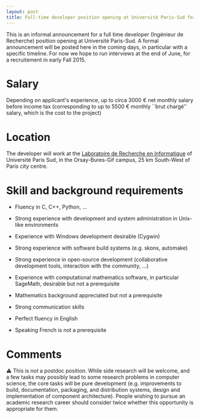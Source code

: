 ```yaml
---
layout: post
title: Full-time developer position opening at Université Paris-Sud for Fall 2015
---
```


This is an informal announcement for a full time developer (Ingénieur
de Recherche) position opening at Université Paris-Sud. A formal
announcement will be posted here in the coming days, in particular with
a specific timeline. For now we hope to run interviews at the end of
June, for a recruitement in early Fall 2015.

# Salary

Depending on applicant's experience, up to circa 3000 € net monthly salary
before income tax (corresponding to up to 5500 € monthly ``brut chargé’’
salary, which is the cost to the project)

# Location

The developer will work at the [Laboratoire de Recherche en
Informatique](http://www.lri.fr) of Université Paris Sud, in the
Orsay-Bures-Gif campus, 25 km South-West of Paris city centre.

# Skill and background requirements

- Fluency in C, C++, Python, ...

- Strong experience with development and system administration in
  Unix-like environments

- Experience with Windows development desirable (Cygwin)

- Strong experience with software build systems (e.g. skons, automake)

- Strong experience in open-source development (collaborative
  development tools, interaction with the community, ...)

- Experience with computational mathematics software,
  in particular SageMath, desirable but not a prerequisite

- Mathematics background appreciated but not a prerequisite

- Strong communication skills

- Perfect fluency in English

- Speaking French is not a prerequisite

# Comments

:warning: This is *not* a postdoc position. While side research will
be welcome, and a few tasks may possibly lead to some research
problems in computer science, the core tasks will be pure development
(e.g. improvements to build, documentation, packaging, and
distribution systems, design and implementation of component
architecture). People wishing to pursue an academic research career
should consider twice whether this opportunity is appropriate for them.
